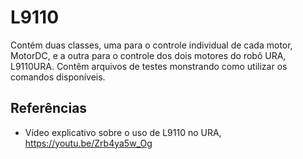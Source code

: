 # L9110 

Contém duas classes, uma para o controle individual de cada motor, MotorDC, e a outra para o controle dos dois motores do robô URA, L9110URA. Contêm arquivos de testes monstrando como utilizar os comandos disponíveis. 

## Referências 
* Vídeo explicativo sobre o uso de L9110 no URA, https://youtu.be/Zrb4ya5w_Og 
